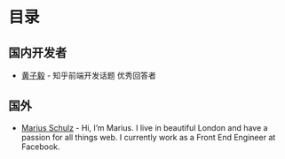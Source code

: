 # 目录

## 国内开发者

- [黄子毅](https://www.zhihu.com/people/huang-zi-yi-83) - 知乎前端开发话题 优秀回答者

## 国外

- [Marius Schulz](https://mariusschulz.com/) - Hi, I’m Marius. I live in beautiful London and have a passion for all things web. I currently work as a Front End Engineer at Facebook.
